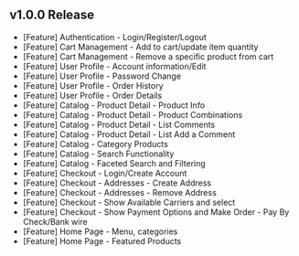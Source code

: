 ## v1.0.0 Release

- [Feature] Authentication - Login/Register/Logout
- [Feature] Cart Management - Add to cart/update item quantity 
- [Feature] Cart Management - Remove a specific product from cart
- [Feature] User Profile - Account information/Edit
- [Feature] User Profile - Password Change
- [Feature] User Profile - Order History
- [Feature] User Profile - Order Details
- [Feature] Catalog - Product Detail - Product Info 
- [Feature] Catalog - Product Detail - Product Combinations 
- [Feature] Catalog - Product Detail - List Comments 
- [Feature] Catalog - Product Detail - List Add a Comment 
- [Feature] Catalog - Category Products
- [Feature] Catalog - Search Functionality
- [Feature] Catalog - Faceted Search and Filtering
- [Feature] Checkout - Login/Create Account
- [Feature] Checkout - Addresses - Create Address
- [Feature] Checkout - Addresses - Remove Address
- [Feature] Checkout - Show Available Carriers and select
- [Feature] Checkout - Show Payment Options and Make Order - Pay By Check/Bank wire
- [Feature] Home Page - Menu, categories 
- [Feature] Home Page - Featured Products

